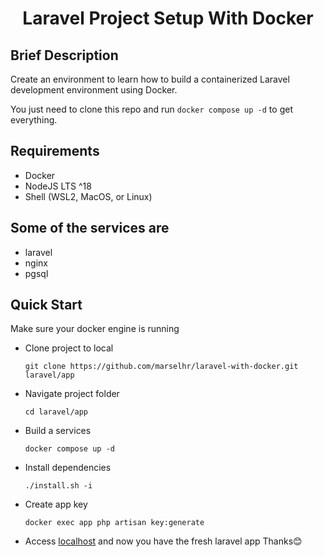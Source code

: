 <h1 style="text-align:center">Laravel Project Setup With Docker</h1>

## Brief Description
Create an environment to learn how to build a containerized Laravel development environment using Docker.

You just need to clone this repo and run `docker compose up -d` to get everything.

## Requirements

- Docker
- NodeJS LTS ^18
- Shell (WSL2, MacOS, or Linux)

## Some of the services are
- laravel
- nginx
- pgsql 
  

## Quick Start
Make sure your docker engine is running
- Clone project to local
  ```
  git clone https://github.com/marselhr/laravel-with-docker.git laravel/app
  ```
- Navigate project folder
  ```
  cd laravel/app
  ```
- Build a services
  ```
  docker compose up -d
  ```
- Install dependencies
  ```
  ./install.sh -i
  ```
- Create app key
  ```
  docker exec app php artisan key:generate
  ```
- Access [localhost](http://localhost) and now you have the fresh laravel app
Thanks😊